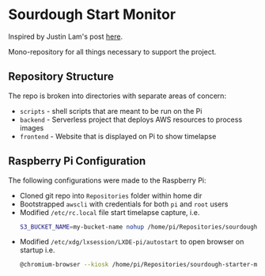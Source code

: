# Sourdough Start Monitor

Inspired by Justin Lam's post [here](https://www.justinmklam.com/posts/2018/06/sourdough-starter-monitor/).

Mono-repository for all things necessary to support the project.

## Repository Structure

The repo is broken into directories with separate areas of concern:
* `scripts` - shell scripts that are meant to be run on the Pi
* `backend` - Serverless project that deploys AWS resources to process images
* `frontend` - Website that is displayed on Pi to show timelapse

## Raspberry Pi Configuration

The following configurations were made to the Raspberry Pi:
* Cloned git repo into `Repositories` folder within home dir
* Bootstrapped `awscli` with credentials for both `pi` and `root` users
* Modified `/etc/rc.local` file start timelapse capture, i.e.
    ```bash
    S3_BUCKET_NAME=my-bucket-name nohup /home/pi/Repositories/sourdough-starter-monitor/scripts/timelapse.sh &> /dev/null &
    ```
* Modified `/etc/xdg/lxsession/LXDE-pi/autostart` to open browser on startup i.e.
    ```bash
    @chromium-browser --kiosk /home/pi/Repositories/sourdough-starter-monitor/frontend/index.html
    ```